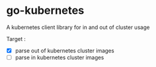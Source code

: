 # go-kubernetes

A kubernetes client library for in and out of cluster usage

Target :

- [x] parse out of kubernetes cluster images
- [ ] parse in kubernetes cluster images
